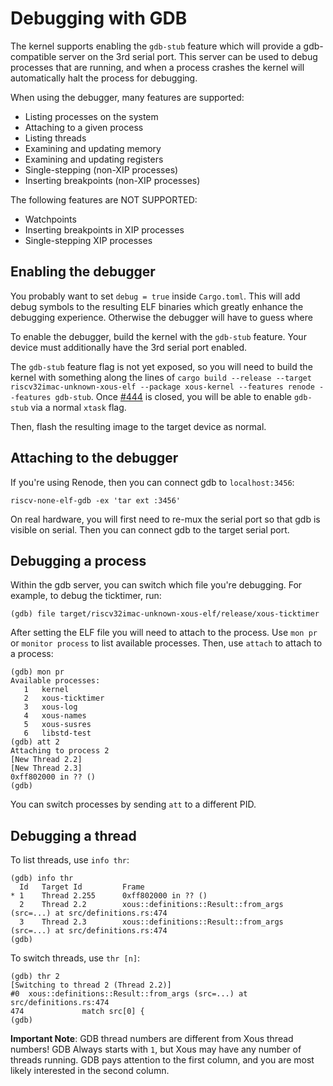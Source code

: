 # Debugging with GDB

The kernel supports enabling the `gdb-stub` feature which will provide a gdb-compatible server on the 3rd serial port. This server can be used to debug processes that are running, and when a process crashes the kernel will automatically halt the process for debugging.

When using the debugger, many features are supported:

* Listing processes on the system
* Attaching to a given process
* Listing threads
* Examining and updating memory
* Examining and updating registers
* Single-stepping (non-XIP processes)
* Inserting breakpoints (non-XIP processes)

The following features are NOT SUPPORTED:

* Watchpoints
* Inserting breakpoints in XIP processes
* Single-stepping XIP processes

## Enabling the debugger

You probably want to set `debug = true` inside `Cargo.toml`. This will add debug symbols to the resulting ELF binaries which greatly enhance the debugging experience. Otherwise the debugger will have to guess where 

To enable the debugger, build the kernel with the `gdb-stub` feature. Your device must additionally have the 3rd serial port enabled.

The `gdb-stub` feature flag is not yet exposed, so you will need to build the kernel with something along the lines of `cargo build --release --target riscv32imac-unknown-xous-elf --package xous-kernel --features renode --features gdb-stub`. Once [#444](https://github.com/betrusted-io/xous-core/issues/444) is closed, you will be able to enable `gdb-stub` via a normal `xtask` flag.

Then, flash the resulting image to the target device as normal.

## Attaching to the debugger

If you're using Renode, then you can connect gdb to `localhost:3456`:

```
riscv-none-elf-gdb -ex 'tar ext :3456'
```

On real hardware, you will first need to re-mux the serial port so that gdb is visible on serial. Then you can connect gdb to the target serial port.

## Debugging a process

Within the gdb server, you can switch which file you're debugging. For example, to debug the ticktimer, run:

```
(gdb) file target/riscv32imac-unknown-xous-elf/release/xous-ticktimer
```

After setting the ELF file you will need to attach to the process. Use `mon pr` or `monitor process` to list available processes. Then, use `attach` to attach to a process:

```
(gdb) mon pr
Available processes:
   1   kernel
   2   xous-ticktimer
   3   xous-log
   4   xous-names
   5   xous-susres
   6   libstd-test
(gdb) att 2
Attaching to process 2
[New Thread 2.2]
[New Thread 2.3]
0xff802000 in ?? ()
(gdb)
```

You can switch processes by sending `att` to a different PID.

## Debugging a thread

To list threads, use `info thr`:

```
(gdb) info thr
  Id   Target Id         Frame
* 1    Thread 2.255      0xff802000 in ?? ()
  2    Thread 2.2        xous::definitions::Result::from_args (src=...) at src/definitions.rs:474
  3    Thread 2.3        xous::definitions::Result::from_args (src=...) at src/definitions.rs:474
(gdb)
```

To switch threads, use `thr [n]`:

```
(gdb) thr 2
[Switching to thread 2 (Thread 2.2)]
#0  xous::definitions::Result::from_args (src=...) at src/definitions.rs:474
474             match src[0] {
(gdb)
```

**Important Note**: GDB thread numbers are different from Xous thread numbers! GDB Always starts with `1`, but Xous may have any number of threads running. GDB pays attention to the first column, and you are most likely interested in the second column.
